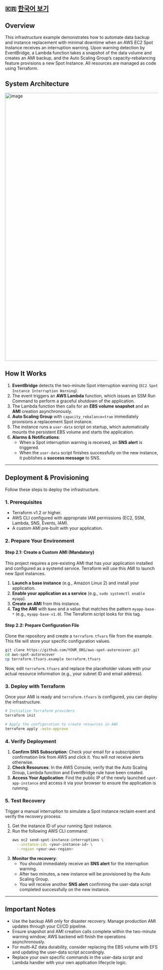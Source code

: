## 🇰🇷 [한국어 보기](README.ko.md)

## Overview

This infrastructure example demonstrates how to automate data backup and instance replacement with minimal downtime when an AWS EC2 Spot Instance receives an interruption warning. Upon warning detection by EventBridge, a Lambda function takes a snapshot of the data volume and creates an AMI backup, and the Auto Scaling Group’s capacity-rebalancing feature provisions a new Spot Instance. All resources are managed as code using Terraform.


## System Architecture
<img width="881" alt="image" src="https://github.com/user-attachments/assets/60075c3c-0673-483e-8f84-c4e18919eec1" />




## How It Works

1. **EventBridge** detects the two-minute Spot interruption warning (`EC2 Spot Instance Interruption Warning`).
2. The event triggers an **AWS Lambda** function, which issues an SSM Run Command to perform a graceful shutdown of the application.
3. The Lambda function then calls for an **EBS volume snapshot** and an **AMI** creation asynchronously.
4. **Auto Scaling Group** with `capacity_rebalance=true` immediately provisions a replacement Spot instance.
5. The instance runs a `user-data` script on startup, which automatically mounts the persistent EBS volume and starts the application.
6. **Alarms & Notifications**:
   - When a Spot interruption warning is received, an **SNS alert** is triggered.
   - When the `user-data` script finishes successfully on the new instance, it publishes a **success message** to SNS.

---

## Deployment & Provisioning

Follow these steps to deploy the infrastructure.

### 1. Prerequisites

- Terraform v1.2 or higher.
- AWS CLI configured with appropriate IAM permissions (EC2, SSM, Lambda, SNS, Events, IAM).
- A custom AMI pre-built with your application.

### 2. Prepare Your Environment

#### Step 2.1: Create a Custom AMI (Mandatory)

This project requires a pre-existing AMI that has your application installed and configured as a systemd service. Terraform will use this AMI to launch new Spot instances.

1.  **Launch a base instance** (e.g., Amazon Linux 2) and install your application.
2.  **Enable your application as a service** (e.g., `sudo systemctl enable myapp`).
3.  **Create an AMI** from this instance.
4.  **Tag the AMI** with `Name` and a value that matches the pattern `myapp-base-*` (e.g., `myapp-base-v1.0`). The Terraform script looks for this tag.

#### Step 2.2: Prepare Configuration File

Clone the repository and create a `terraform.tfvars` file from the example. This file will store your specific configuration values.

```bash
git clone https://github.com/YOUR_ORG/aws-spot-autorecover.git
cd aws-spot-autorecover
cp terraform.tfvars.example terraform.tfvars
```

Now, edit `terraform.tfvars` and replace the placeholder values with your actual resource information (e.g., your subnet ID and email address).

### 3. Deploy with Terraform

Once your AMI is ready and `terraform.tfvars` is configured, you can deploy the infrastructure.

```bash
# Initialize Terraform providers
terraform init

# Apply the configuration to create resources in AWS
terraform apply -auto-approve
```

### 4. Verify Deployment

1.  **Confirm SNS Subscription**: Check your email for a subscription confirmation link from AWS and click it. You will not receive alerts otherwise.
2.  **Check Resources**: In the AWS Console, verify that the Auto Scaling Group, Lambda function and EventBridge rule have been created.
3.  **Access Your Application**: Find the public IP of the newly launched `spot-app-instance` and access it via your browser to ensure the application is running.

### 5. Test Recovery

Trigger a manual interruption to simulate a Spot instance reclaim event and verify the recovery process.

1.  Get the instance ID of your running Spot instance.
2.  Run the following AWS CLI command:
    ```bash
    aws ec2 send-spot-instance-interruptions \
      --instance-ids <your-instance-id> \
      --region <your-aws-region>
    ```
3.  **Monitor the recovery**:
    - You should immediately receive an **SNS alert** for the interruption warning.
    - After two minutes, a new instance will be provisioned by the Auto Scaling Group.
    - You will receive another **SNS alert** confirming the user-data script completed successfully on the new instance.

---

## Important Notes

- Use the backup AMI only for disaster recovery. Manage production AMI updates through your CI/CD pipeline.
- Ensure snapshot and AMI creation calls complete within the two-minute warning window; AWS backend will finish the operations asynchronously.
- For multi-AZ data durability, consider replacing the EBS volume with EFS and updating the user-data script accordingly.
- Replace your own specific commands in the user-data script and Lambda handler with your own application lifecycle logic.
